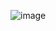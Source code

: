 ![image](https://user-images.githubusercontent.com/89353580/144039714-bcbc9102-b04d-43b7-9e4f-3d4ec6ecc2e2.png)
